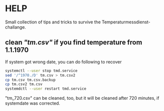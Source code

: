 # HELP
Small collection of tips and tricks to survive the Temperaturmessdienst-challange.

## clean *"tm.csv"* if you find temperature from 1.1.1970
If system got wrong date, you can do following to recover
```bash
systemctl --user stop tmd.service
sed '/^1970./D' tm.csv > tm.csv2
cp tm.csv tm.csv.backup
cp tm.csv2 tm.csv
systemdctl --user restart tmd.service
```

"tm_720.csv" can be cleaned, too, but it will be cleaned after 720 minutes, if systemdate was corrected.
